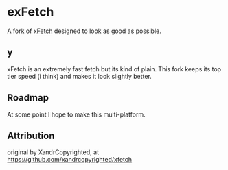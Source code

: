 # exFetch

A fork of [xFetch](https://github.com/xandrcopyrighted/xfetch) designed to look as good as possible.

## y

xFetch is an extremely fast fetch but its kind of plain. This fork keeps its top tier speed (i think) and makes it look slightly better.

## Roadmap

At some point I hope to make this multi-platform.

## Attribution

original by XandrCopyrighted, at https://github.com/xandrcopyrighted/xfetch
